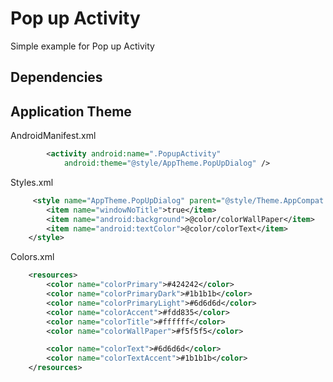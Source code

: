# Pop up Activity

Simple example for Pop up Activity

## Dependencies

## Application Theme

AndroidManifest.xml
```xml
        <activity android:name=".PopupActivity"
            android:theme="@style/AppTheme.PopUpDialog" />
```

Styles.xml
```xml
     <style name="AppTheme.PopUpDialog" parent="@style/Theme.AppCompat.Dialog">
        <item name="windowNoTitle">true</item>
        <item name="android:background">@color/colorWallPaper</item>
        <item name="android:textColor">@color/colorText</item>
    </style>
```

Colors.xml
```xml
    <resources>
        <color name="colorPrimary">#424242</color>
        <color name="colorPrimaryDark">#1b1b1b</color>
        <color name="colorPrimaryLight">#6d6d6d</color>
        <color name="colorAccent">#fdd835</color>
        <color name="colorTitle">#ffffff</color>
        <color name="colorWallPaper">#f5f5f5</color>

        <color name="colorText">#6d6d6d</color>
        <color name="colorTextAccent">#1b1b1b</color>
    </resources>
```